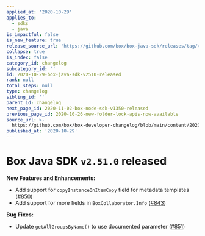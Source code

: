 ```yaml
---
applied_at: '2020-10-29'
applies_to:
  - sdks
  - java
is_impactful: false
is_new_feature: true
release_source_url: 'https://github.com/box/box-java-sdk/releases/tag/v2.51.0'
collapse: true
is_index: false
category_id: changelog
subcategory_id: ''
id: 2020-10-29-box-java-sdk-v2510-released
rank: null
total_steps: null
type: changelog
sibling_id: ''
parent_id: changelog
next_page_id: 2020-11-02-box-node-sdk-v1350-released
previous_page_id: 2020-10-26-new-folder-lock-apis-now-available
source_url: >-
  https://github.com/box/box-developer-changelog/blob/main/content/2020/10-29-box-java-sdk-v2510-released.md
published_at: '2020-10-29'
---
```

# Box Java SDK `v2.51.0` released

**New Features and Enhancements:**

* Add support for `copyInstanceOnItemCopy` field for metadata templates ([#850][1])
* Add support for more fields in `BoxCollaborator.Info` ([#843][2])

**Bug Fixes:**

* Update `getAllGroupsByName()` to use documented parameter ([#851][3])

[1]: https://github.com/box/box-java-sdk/pull/850

[2]: https://github.com/box/box-java-sdk/pull/843

[3]: https://github.com/box/box-java-sdk/pull/851
